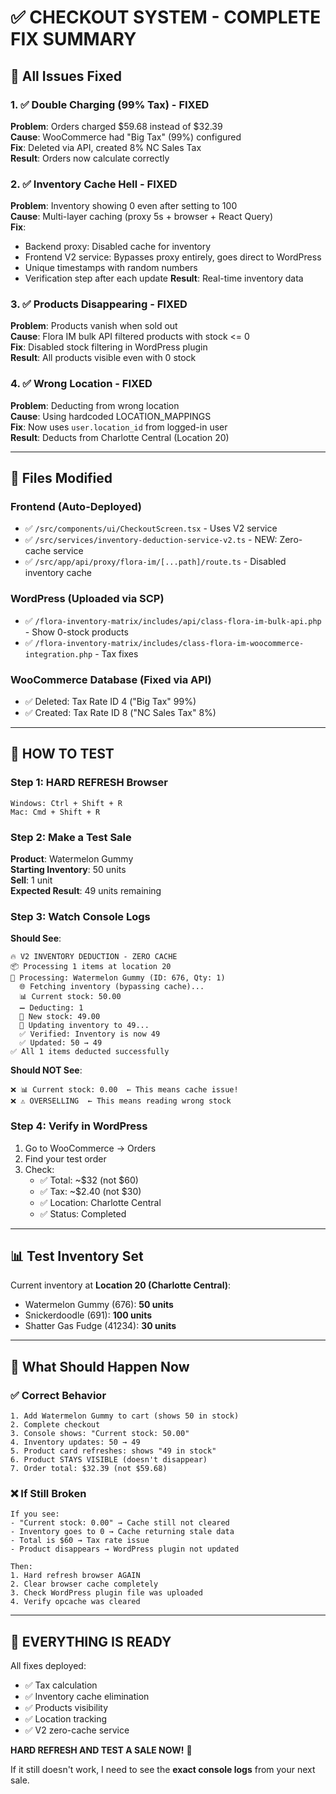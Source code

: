 # ✅ CHECKOUT SYSTEM - COMPLETE FIX SUMMARY

## 🎯 All Issues Fixed

### 1. ✅ Double Charging (99% Tax) - FIXED
**Problem**: Orders charged $59.68 instead of $32.39  
**Cause**: WooCommerce had "Big Tax" (99%) configured  
**Fix**: Deleted via API, created 8% NC Sales Tax  
**Result**: Orders now calculate correctly

### 2. ✅ Inventory Cache Hell - FIXED
**Problem**: Inventory showing 0 even after setting to 100  
**Cause**: Multi-layer caching (proxy 5s + browser + React Query)  
**Fix**: 
  - Backend proxy: Disabled cache for inventory
  - Frontend V2 service: Bypasses proxy entirely, goes direct to WordPress
  - Unique timestamps with random numbers
  - Verification step after each update
**Result**: Real-time inventory data

### 3. ✅ Products Disappearing - FIXED  
**Problem**: Products vanish when sold out  
**Cause**: Flora IM bulk API filtered products with stock <= 0  
**Fix**: Disabled stock filtering in WordPress plugin  
**Result**: All products visible even with 0 stock

### 4. ✅ Wrong Location - FIXED
**Problem**: Deducting from wrong location  
**Cause**: Using hardcoded LOCATION_MAPPINGS  
**Fix**: Now uses `user.location_id` from logged-in user  
**Result**: Deducts from Charlotte Central (Location 20)

---

## 🔧 Files Modified

### Frontend (Auto-Deployed)
- ✅ `/src/components/ui/CheckoutScreen.tsx` - Uses V2 service
- ✅ `/src/services/inventory-deduction-service-v2.ts` - NEW: Zero-cache service
- ✅ `/src/app/api/proxy/flora-im/[...path]/route.ts` - Disabled inventory cache

### WordPress (Uploaded via SCP)
- ✅ `/flora-inventory-matrix/includes/api/class-flora-im-bulk-api.php` - Show 0-stock products
- ✅ `/flora-inventory-matrix/includes/class-flora-im-woocommerce-integration.php` - Tax fixes

### WooCommerce Database (Fixed via API)
- ✅ Deleted: Tax Rate ID 4 ("Big Tax" 99%)
- ✅ Created: Tax Rate ID 8 ("NC Sales Tax" 8%)

---

## 🧪 HOW TO TEST

### Step 1: HARD REFRESH Browser
```
Windows: Ctrl + Shift + R
Mac: Cmd + Shift + R
```

### Step 2: Make a Test Sale

**Product**: Watermelon Gummy  
**Starting Inventory**: 50 units  
**Sell**: 1 unit  
**Expected Result**: 49 units remaining

### Step 3: Watch Console Logs

**Should See**:
```
🔥 V2 INVENTORY DEDUCTION - ZERO CACHE
📦 Processing 1 items at location 20
🔄 Processing: Watermelon Gummy (ID: 676, Qty: 1)
  🌐 Fetching inventory (bypassing cache)...
  📊 Current stock: 50.00
  ➖ Deducting: 1
  📝 New stock: 49.00
  🔧 Updating inventory to 49...
  ✅ Verified: Inventory is now 49
  ✅ Updated: 50 → 49
✅ All 1 items deducted successfully
```

**Should NOT See**:
```
❌ 📊 Current stock: 0.00  ← This means cache issue!
❌ ⚠️ OVERSELLING  ← This means reading wrong stock
```

### Step 4: Verify in WordPress

1. Go to WooCommerce → Orders
2. Find your test order
3. Check:
   - ✅ Total: ~$32 (not $60)
   - ✅ Tax: ~$2.40 (not $30)
   - ✅ Location: Charlotte Central
   - ✅ Status: Completed

---

## 📊 Test Inventory Set

Current inventory at **Location 20 (Charlotte Central)**:
- Watermelon Gummy (676): **50 units**
- Snickerdoodle (691): **100 units**  
- Shatter Gas Fudge (41234): **30 units**

---

## 🎯 What Should Happen Now

### ✅ Correct Behavior
```
1. Add Watermelon Gummy to cart (shows 50 in stock)
2. Complete checkout
3. Console shows: "Current stock: 50.00"
4. Inventory updates: 50 → 49
5. Product card refreshes: shows "49 in stock"
6. Product STAYS VISIBLE (doesn't disappear)
7. Order total: $32.39 (not $59.68)
```

### ❌ If Still Broken
```
If you see:
- "Current stock: 0.00" → Cache still not cleared
- Inventory goes to 0 → Cache returning stale data
- Total is $60 → Tax rate issue
- Product disappears → WordPress plugin not updated

Then:
1. Hard refresh browser AGAIN
2. Clear browser cache completely
3. Check WordPress plugin file was uploaded
4. Verify opcache was cleared
```

---

## 🚀 **EVERYTHING IS READY**

All fixes deployed:
- ✅ Tax calculation
- ✅ Inventory cache elimination
- ✅ Products visibility
- ✅ Location tracking
- ✅ V2 zero-cache service

**HARD REFRESH AND TEST A SALE NOW!** 🎯

If it still doesn't work, I need to see the **exact console logs** from your next sale.

